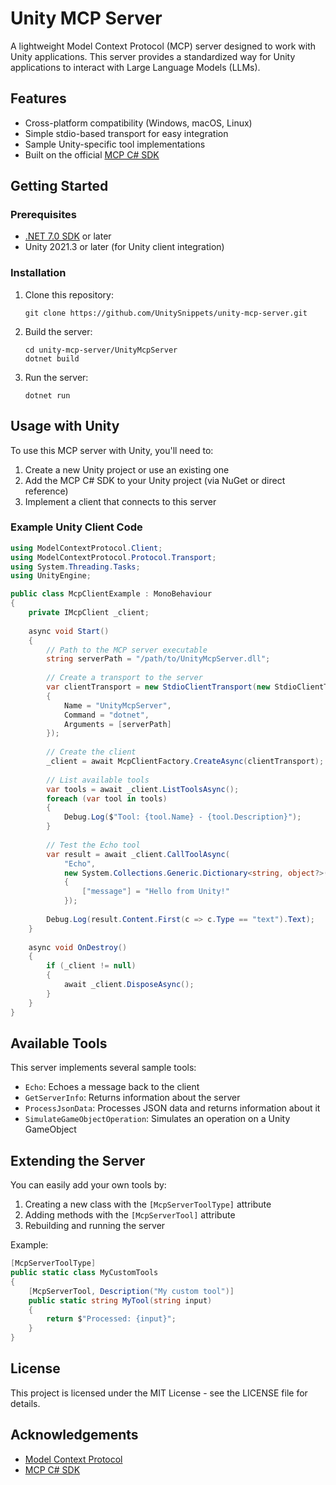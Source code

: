 # Unity MCP Server

A lightweight Model Context Protocol (MCP) server designed to work with Unity applications. This server provides a standardized way for Unity applications to interact with Large Language Models (LLMs).

## Features

- Cross-platform compatibility (Windows, macOS, Linux)
- Simple stdio-based transport for easy integration
- Sample Unity-specific tool implementations
- Built on the official [MCP C# SDK](https://github.com/modelcontextprotocol/csharp-sdk)

## Getting Started

### Prerequisites

- [.NET 7.0 SDK](https://dotnet.microsoft.com/download) or later
- Unity 2021.3 or later (for Unity client integration)

### Installation

1. Clone this repository:
   ```
   git clone https://github.com/UnitySnippets/unity-mcp-server.git
   ```

2. Build the server:
   ```
   cd unity-mcp-server/UnityMcpServer
   dotnet build
   ```

3. Run the server:
   ```
   dotnet run
   ```

## Usage with Unity

To use this MCP server with Unity, you'll need to:

1. Create a new Unity project or use an existing one
2. Add the MCP C# SDK to your Unity project (via NuGet or direct reference)
3. Implement a client that connects to this server

### Example Unity Client Code

```csharp
using ModelContextProtocol.Client;
using ModelContextProtocol.Protocol.Transport;
using System.Threading.Tasks;
using UnityEngine;

public class McpClientExample : MonoBehaviour
{
    private IMcpClient _client;
    
    async void Start()
    {
        // Path to the MCP server executable
        string serverPath = "/path/to/UnityMcpServer.dll"; 
        
        // Create a transport to the server
        var clientTransport = new StdioClientTransport(new StdioClientTransportOptions
        {
            Name = "UnityMcpServer",
            Command = "dotnet",
            Arguments = [serverPath]
        });
        
        // Create the client
        _client = await McpClientFactory.CreateAsync(clientTransport);
        
        // List available tools
        var tools = await _client.ListToolsAsync();
        foreach (var tool in tools)
        {
            Debug.Log($"Tool: {tool.Name} - {tool.Description}");
        }
        
        // Test the Echo tool
        var result = await _client.CallToolAsync(
            "Echo",
            new System.Collections.Generic.Dictionary<string, object?>() 
            { 
                ["message"] = "Hello from Unity!" 
            });
            
        Debug.Log(result.Content.First(c => c.Type == "text").Text);
    }
    
    async void OnDestroy()
    {
        if (_client != null)
        {
            await _client.DisposeAsync();
        }
    }
}
```

## Available Tools

This server implements several sample tools:

- `Echo`: Echoes a message back to the client
- `GetServerInfo`: Returns information about the server
- `ProcessJsonData`: Processes JSON data and returns information about it
- `SimulateGameObjectOperation`: Simulates an operation on a Unity GameObject

## Extending the Server

You can easily add your own tools by:

1. Creating a new class with the `[McpServerToolType]` attribute
2. Adding methods with the `[McpServerTool]` attribute
3. Rebuilding and running the server

Example:

```csharp
[McpServerToolType]
public static class MyCustomTools
{
    [McpServerTool, Description("My custom tool")]
    public static string MyTool(string input)
    {
        return $"Processed: {input}";
    }
}
```

## License

This project is licensed under the MIT License - see the LICENSE file for details.

## Acknowledgements

- [Model Context Protocol](https://github.com/modelcontextprotocol)
- [MCP C# SDK](https://github.com/modelcontextprotocol/csharp-sdk)